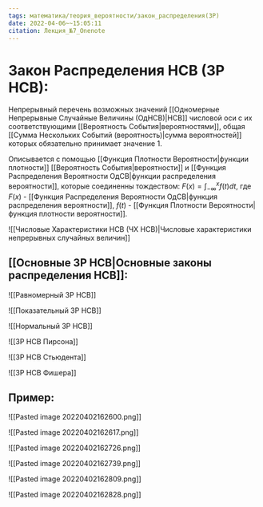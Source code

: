 ```yaml
---
tags: математика/теория_вероятности/закон_распределения(ЗР)
date: 2022-04-06~~15:05:11
citation: Лекция_№7_Onenote
---
```

# Закон Распределения НСВ (ЗР НСВ):
Непрерывный перечень возможных значений [[Одномерные Непрерывные Случайные Величины (ОдНСВ)|НСВ]] числовой оси с их соответствующими [[Вероятность События|вероятностями]], общая [[Сумма Нескольких Событий (вероятность)|сумма вероятностей]] которых обязательно принимает значение 1.

Описывается с помощью [[Функция Плотности Вероятности|функции плотности]] [[Вероятность События|вероятности]] и [[Функция Распределения Вероятности ОдСВ|функции распределения вероятности]], которые соединенны тождеством: $F(x) = \int^x_{-\infty}{f(t)dt}$, где $F(x)$ - [[Функция Распределения Вероятности ОдСВ|функция распределения вероятности]], $f(t)$ - [[Функция Плотности Вероятности|функция плотности вероятности]].


![[Числовые Характеристики НСВ (ЧХ НСВ)|Числовые характеристики непрерывных случайных величин]]

## [[Основные ЗР НСВ|Основные законы распределения НСВ]]:
![[Равномерный ЗР НСВ]]

![[Показательный ЗР НСВ]]

![[Нормальный ЗР НСВ]]

![[ЗР НСВ Пирсона]]

![[ЗР НСВ Стьюдента]]

![[ЗР НСВ Фишера]]

## Пример:
![[Pasted image 20220402162600.png]]

![[Pasted image 20220402162617.png]]

![[Pasted image 20220402162726.png]]

![[Pasted image 20220402162739.png]]

![[Pasted image 20220402162809.png]]

![[Pasted image 20220402162828.png]]